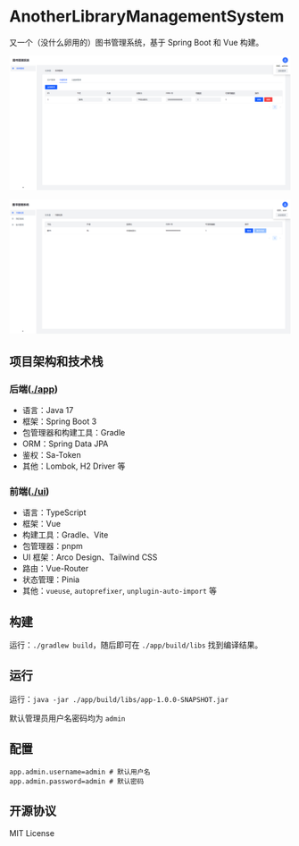 # AnotherLibraryManagementSystem

又一个（没什么卵用的）图书管理系统，基于 Spring Boot 和 Vue 构建。

![demo-admin](./docs/demo-admin.png)

![demo-user](./docs/demo-user.png)

## 项目架构和技术栈

### 后端([./app](./app))

- 语言：Java 17
- 框架：Spring Boot 3
- 包管理器和构建工具：Gradle
- ORM：Spring Data JPA
- 鉴权：Sa-Token
- 其他：Lombok, H2 Driver 等

### 前端([./ui](./ui))

- 语言：TypeScript
- 框架：Vue
- 构建工具：Gradle、Vite
- 包管理器：pnpm
- UI 框架：Arco Design、Tailwind CSS
- 路由：Vue-Router
- 状态管理：Pinia
- 其他：`vueuse`, `autoprefixer`, `unplugin-auto-import` 等

## 构建

运行：`./gradlew build`，随后即可在 `./app/build/libs` 找到编译结果。

## 运行

运行：`java -jar ./app/build/libs/app-1.0.0-SNAPSHOT.jar`

默认管理员用户名密码均为 `admin`

## 配置

```properties
app.admin.username=admin # 默认用户名
app.admin.password=admin # 默认密码
```

## 开源协议

MIT License
